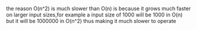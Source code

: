 the reason O(n^2) is much slower than O(n) is because it grows much faster on larger input sizes,for example a input size of 1000 will be 1000 in O(n) but it will be 1000000 in O(n^2) thus making it much slower to operate
